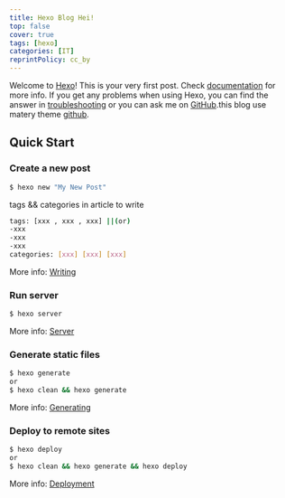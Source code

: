 ```yaml
---
title: Hexo Blog Hei!
top: false
cover: true
tags: [hexo]
categories: [IT]
reprintPolicy: cc_by
---
```

Welcome to [Hexo](https://hexo.io/)! This is your very first post. Check [documentation](https://hexo.io/docs/) for more info. If you get any problems when using Hexo, you can find the answer in [troubleshooting](https://hexo.io/docs/troubleshooting.html) or you can ask me on [GitHub](https://github.com/hexojs/hexo/issues).this blog use matery theme [github](https://codeload.github.com/blinkfox/hexo-theme-matery/zip/master).

## Quick Start

### Create a new post

``` bash
$ hexo new "My New Post"
```
tags && categories in article to write
``` bash
tags: [xxx , xxx , xxx] ||(or) 
-xxx
-xxx
-xxx
categories: [xxx] [xxx] [xxx]
```
More info: [Writing](https://hexo.io/docs/writing.html)

### Run server

``` bash
$ hexo server
```

More info: [Server](https://hexo.io/docs/server.html)

### Generate static files

``` bash
$ hexo generate
or
$ hexo clean && hexo generate
```

More info: [Generating](https://hexo.io/docs/generating.html)

### Deploy to remote sites

``` bash
$ hexo deploy
or
$ hexo clean && hexo generate && hexo deploy
```

More info: [Deployment](https://hexo.io/docs/one-command-deployment.html)
